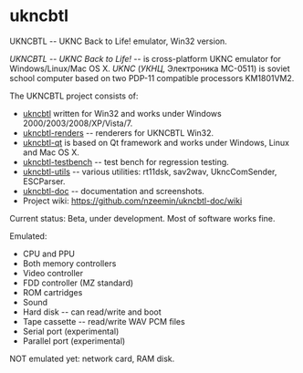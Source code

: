 # ukncbtl
UKNCBTL -- UKNC Back to Life! emulator, Win32 version.

*UKNCBTL -- UKNC Back to Life!*
-- is cross-platform UKNC emulator for Windows/Linux/Mac OS X.
*UKNC* (*УКНЦ*, Электроника МС-0511) is soviet school computer based on two PDP-11 compatible processors KM1801VM2.

The UKNCBTL project consists of:
* [ukncbtl](https://github.com/nzeemin/ukncbtl/) written for Win32 and works under Windows 2000/2003/2008/XP/Vista/7.
* [ukncbtl-renders](https://github.com/nzeemin/ukncbtl-renders/) -- renderers for UKNCBTL Win32.
* [ukncbtl-qt](https://github.com/nzeemin/ukncbtl-qt/) is based on Qt framework and works under Windows, Linux and Mac OS X.
* [ukncbtl-testbench](https://github.com/nzeemin/ukncbtl-testbench/) -- test bench for regression testing.
* [ukncbtl-utils](https://github.com/nzeemin/ukncbtl-utils/) -- various utilities: rt11dsk, sav2wav, UkncComSender, ESCParser.
* [ukncbtl-doc](https://github.com/nzeemin/ukncbtl-doc/) -- documentation and screenshots.
* Project wiki: https://github.com/nzeemin/ukncbtl-doc/wiki

Current status: Beta, under development. Most of software works fine.

Emulated:
 * CPU and PPU
 * Both memory controllers
 * Video controller
 * FDD controller (MZ standard)
 * ROM cartridges
 * Sound
 * Hard disk -- can read/write and boot
 * Tape cassette -- read/write WAV PCM files
 * Serial port (experimental)
 * Parallel port (experimental)

NOT emulated yet: network card, RAM disk.
